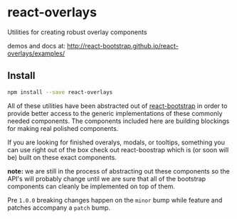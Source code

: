 # react-overlays

Utilities for creating robust overlay components

demos and docs at: http://react-bootstrap.github.io/react-overlays/examples/

## Install

```sh
npm install --save react-overlays
```

All of these utilities have been abstracted out of [react-bootstrap](https://github.com/react-bootstrap/react-bootstrap) in order to provide better access to the generic implementations of these commonly needed components. The components included here are building blockings for making real polished components.

If you are looking for finished overalys, modals, or tooltips, something you can use right out of the box check out react-boostrap which is (or soon will be) built on these exact components.

**note:** we are still in the process of abstracting out these components so the API's will probably change until we are sure that all of the bootstrap components can cleanly be implemented on top of them.

Pre `1.0.0` breaking changes happen on the `minor` bump while feature and patches accompany a `patch` bump.
